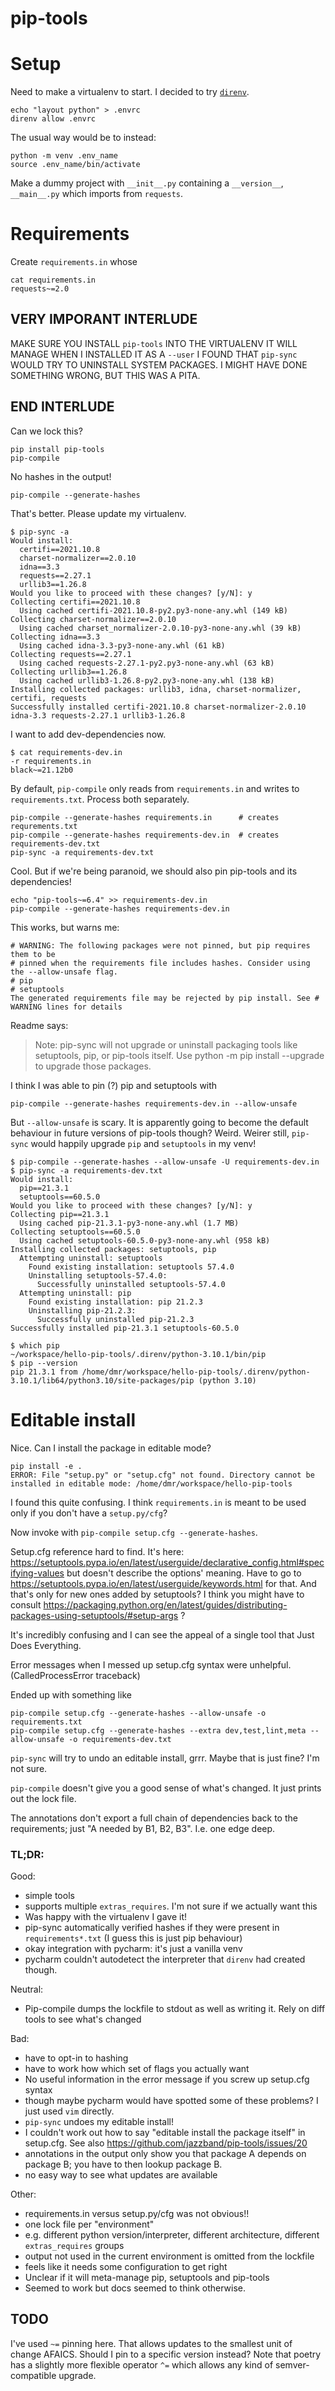 # pip-tools

# Setup

Need to make a virtualenv to start. I decided to try [`direnv`](https://direnv.net/).

```shell
echo "layout python" > .envrc
direnv allow .envrc
```

The usual way would be to instead:

```shell
python -m venv .env_name
source .env_name/bin/activate
```

Make a dummy project with `__init__.py` containing a `__version__`, `__main__.py` which imports from `requests`.

# Requirements

Create `requirements.in` whose 

```shell
cat requirements.in 
requests~=2.0
```

## VERY IMPORANT INTERLUDE

MAKE SURE YOU INSTALL `pip-tools` INTO THE VIRTUALENV IT WILL MANAGE
WHEN I INSTALLED IT AS A `--user` I FOUND THAT `pip-sync` WOULD TRY TO UNINSTALL
SYSTEM PACKAGES. I MIGHT HAVE DONE SOMETHING WRONG, BUT THIS WAS A PITA.

## END INTERLUDE

Can we lock this?

```shell
pip install pip-tools
pip-compile
```

No hashes in the output!

```
pip-compile --generate-hashes
```

That's better. Please update my virtualenv.

```
$ pip-sync -a
Would install:
  certifi==2021.10.8
  charset-normalizer==2.0.10
  idna==3.3
  requests==2.27.1
  urllib3==1.26.8
Would you like to proceed with these changes? [y/N]: y
Collecting certifi==2021.10.8
  Using cached certifi-2021.10.8-py2.py3-none-any.whl (149 kB)
Collecting charset-normalizer==2.0.10
  Using cached charset_normalizer-2.0.10-py3-none-any.whl (39 kB)
Collecting idna==3.3
  Using cached idna-3.3-py3-none-any.whl (61 kB)
Collecting requests==2.27.1
  Using cached requests-2.27.1-py2.py3-none-any.whl (63 kB)
Collecting urllib3==1.26.8
  Using cached urllib3-1.26.8-py2.py3-none-any.whl (138 kB)
Installing collected packages: urllib3, idna, charset-normalizer, certifi, requests
Successfully installed certifi-2021.10.8 charset-normalizer-2.0.10 idna-3.3 requests-2.27.1 urllib3-1.26.8
```

I want to add dev-dependencies now.

```shell
$ cat requirements-dev.in 
-r requirements.in
black~=21.12b0
```

By default, `pip-compile` only reads from `requirements.in` and writes to `requirements.txt`. Process both separately.

```shell
pip-compile --generate-hashes requirements.in      # creates requrements.txt
pip-compile --generate-hashes requirements-dev.in  # creates requirements-dev.txt
pip-sync -a requirements-dev.txt
```

Cool. But if we're being paranoid, we should also pin pip-tools and its dependencies!

```shell
echo "pip-tools~=6.4" >> requirements-dev.in
pip-compile --generate-hashes requirements-dev.in
```

This works, but warns me:

```
# WARNING: The following packages were not pinned, but pip requires them to be
# pinned when the requirements file includes hashes. Consider using the --allow-unsafe flag.
# pip
# setuptools
The generated requirements file may be rejected by pip install. See # WARNING lines for details
```

Readme says:

> Note: pip-sync will not upgrade or uninstall packaging tools like setuptools, pip, or pip-tools itself. Use python -m pip install --upgrade to upgrade those packages.

I think I was able to pin (?) pip and setuptools with

```
pip-compile --generate-hashes requirements-dev.in --allow-unsafe
```

But `--allow-unsafe` is scary. It is apparently going to become the default behaviour in future versions of pip-tools though? Weird. Weirer still, `pip-sync` would happily upgrade `pip` and `setuptools` in my venv!

```
$ pip-compile --generate-hashes --allow-unsafe -U requirements-dev.in
$ pip-sync -a requirements-dev.txt
Would install:
  pip==21.3.1
  setuptools==60.5.0
Would you like to proceed with these changes? [y/N]: y
Collecting pip==21.3.1
  Using cached pip-21.3.1-py3-none-any.whl (1.7 MB)
Collecting setuptools==60.5.0
  Using cached setuptools-60.5.0-py3-none-any.whl (958 kB)
Installing collected packages: setuptools, pip
  Attempting uninstall: setuptools
    Found existing installation: setuptools 57.4.0
    Uninstalling setuptools-57.4.0:
      Successfully uninstalled setuptools-57.4.0
  Attempting uninstall: pip
    Found existing installation: pip 21.2.3
    Uninstalling pip-21.2.3:
      Successfully uninstalled pip-21.2.3
Successfully installed pip-21.3.1 setuptools-60.5.0

$ which pip
~/workspace/hello-pip-tools/.direnv/python-3.10.1/bin/pip
$ pip --version
pip 21.3.1 from /home/dmr/workspace/hello-pip-tools/.direnv/python-3.10.1/lib64/python3.10/site-packages/pip (python 3.10)
```

# Editable install

Nice. Can I install the package in editable mode?

```
pip install -e .
ERROR: File "setup.py" or "setup.cfg" not found. Directory cannot be installed in editable mode: /home/dmr/workspace/hello-pip-tools
```

I found this quite confusing.
I think `requirements.in` is meant to be used only if you don't have a `setup.py/cfg`?

Now invoke with `pip-compile setup.cfg --generate-hashes`.

Setup.cfg reference hard to find. It's here: https://setuptools.pypa.io/en/latest/userguide/declarative_config.html#specifying-values but doesn't describe the options' meaning. Have to go to https://setuptools.pypa.io/en/latest/userguide/keywords.html for that. And that's only for new ones added by setuptools? I think you might have to consult https://packaging.python.org/en/latest/guides/distributing-packages-using-setuptools/#setup-args ?

It's incredibly confusing and I can see the appeal of a single tool that Just Does Everything.

Error messages when I messed up setup.cfg syntax were unhelpful. (CalledProcessError traceback)

Ended up with something like 

```
pip-compile setup.cfg --generate-hashes --allow-unsafe -o requirements.txt
pip-compile setup.cfg --generate-hashes --extra dev,test,lint,meta --allow-unsafe -o requirements-dev.txt
```

`pip-sync` will try to undo an editable install, grrr. Maybe that is just fine? I'm not sure.

`pip-compile` doesn't give you a good sense of what's changed. It just prints out the lock file.

The annotations don't export a full chain of dependencies back to the requirements; just "A needed by B1, B2, B3". I.e. one edge deep.

### TL;DR:
Good:
- simple tools
- supports multiple `extras_requires`. I'm not sure if we actually want this
- Was happy with the virtualenv I gave it!
- pip-sync automatically verified hashes if they were present in `requirements*.txt` (I guess this is just pip behaviour)
- okay integration with pycharm: it's just a vanilla venv
 - pycharm couldn't autodetect the interpreter that `direnv` had created though.

Neutral:
- Pip-compile dumps the lockfile to stdout as well as writing it. Rely on diff tools to see what's changed

Bad:
- have to opt-in to hashing
- have to work how which set of flags you actually want
- No useful information in the error message if you screw up setup.cfg syntax
 - though maybe pycharm would have spotted some of these problems? I just used `vim` directly.
- `pip-sync` undoes my editable install!
 - I couldn't work out how to say "editable install the package itself" in setup.cfg. See also https://github.com/jazzband/pip-tools/issues/20
- annotations in the output only show you that package A depends on package B; you have to then lookup package B.
- no easy way to see what updates are available

Other:
- requirements.in versus setup.py/cfg was not obvious!!
- one lock file per "environment"
 - e.g. different python version/interpreter, different architecture, different `extras_requires` groups
 - output not used in the current environment is omitted from the lockfile
- feels like it needs some configuration to get right
- Unclear if it will meta-manage pip, setuptools and pip-tools
 - Seemed to work but docs seemed to think otherwise.

## TODO 
I've used `~=` pinning here. That allows updates to the smallest unit of change AFAICS. Should I pin to a specific version instead?
Note that poetry has a slightly more flexible operator `^=` which allows any kind of semver-compatible upgrade.





